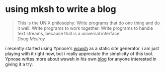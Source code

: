 # using mksh to write a blog

> This is the UNIX philosophy: Write programs that do one thing and do it well. Write programs to work together. Write programs to handle text streams, because that is a universal interface.  
> <cite>Doug McIlroy</cite>
>

i recently started using Ypnose's [wswsh](https://github.com/Ypnose/wswsh) as a static site generator. i am just playing with it right now, but i really appreciate the simplicity of this tool. Ypnose writes more about wswsh in his own [blog](http://ywstd.fr/blog/2013/blogging-shell.html) for anyone interested in giving it a try.
